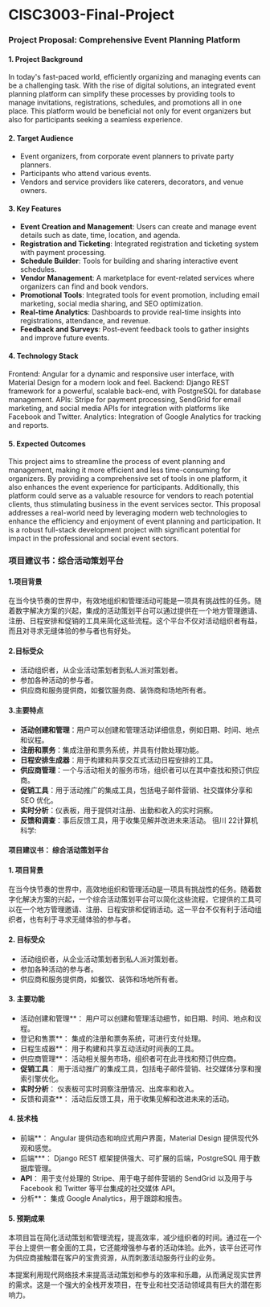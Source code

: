 # CISC3003-Final-Project

### Project Proposal: Comprehensive Event Planning Platform

#### 1. Project Background
In today's fast-paced world, efficiently organizing and managing events can be a challenging task. With the rise of digital solutions, an integrated event planning platform can simplify these processes by providing tools to manage invitations, registrations, schedules, and promotions all in one place. This platform would be beneficial not only for event organizers but also for participants seeking a seamless experience.

#### 2. Target Audience
- Event organizers, from corporate event planners to private party planners.
- Participants who attend various events.
- Vendors and service providers like caterers, decorators, and venue owners.

#### 3. Key Features
- **Event Creation and Management**: Users can create and manage event details such as date, time, location, and agenda.
- **Registration and Ticketing**: Integrated registration and ticketing system with payment processing.
- **Schedule Builder**: Tools for building and sharing interactive event schedules.
- **Vendor Management**: A marketplace for event-related services where organizers can find and book vendors.
- **Promotional Tools**: Integrated tools for event promotion, including email marketing, social media sharing, and SEO optimization.
- **Real-time Analytics**: Dashboards to provide real-time insights into registrations, attendance, and revenue.
- **Feedback and Surveys**: Post-event feedback tools to gather insights and improve future events.

#### 4. Technology Stack
Frontend: Angular for a dynamic and responsive user interface, with Material Design for a modern look and feel.
Backend: Django REST framework for a powerful, scalable back-end, with PostgreSQL for database management.
APIs: Stripe for payment processing, SendGrid for email marketing, and social media APIs for integration with platforms like Facebook and Twitter.
Analytics: Integration of Google Analytics for tracking and reports.
#### 5. Expected Outcomes
This project aims to streamline the process of event planning and management, making it more efficient and less time-consuming for organizers. By providing a comprehensive set of tools in one platform, it also enhances the event experience for participants. Additionally, this platform could serve as a valuable resource for vendors to reach potential clients, thus stimulating business in the event services sector.
This proposal addresses a real-world need by leveraging modern web technologies to enhance the efficiency and enjoyment of event planning and participation. It is a robust full-stack development project with significant potential for impact in the professional and social event sectors.


### 项目建议书：综合活动策划平台

#### 1.项目背景
在当今快节奏的世界中，有效地组织和管理活动可能是一项具有挑战性的任务。随着数字解决方案的兴起，集成的活动策划平台可以通过提供在一个地方管理邀请、注册、日程安排和促销的工具来简化这些流程。这个平台不仅对活动组织者有益，而且对寻求无缝体验的参与者也有好处。

#### 2.目标受众
- 活动组织者，从企业活动策划者到私人派对策划者。
- 参加各种活动的参与者。
- 供应商和服务提供商，如餐饮服务商、装饰商和场地所有者。

#### 3.主要特点
- **活动创建和管理**：用户可以创建和管理活动详细信息，例如日期、时间、地点和议程。
- **注册和票务**：集成注册和票务系统，并具有付款处理功能。
- **日程安排生成器**：用于构建和共享交互式活动日程安排的工具。
- **供应商管理**：一个与活动相关的服务市场，组织者可以在其中查找和预订供应商。
- **促销工具**：用于活动推广的集成工具，包括电子邮件营销、社交媒体分享和 SEO 优化。
- **实时分析**：仪表板，用于提供对注册、出勤和收入的实时洞察。
- **反馈和调查**：事后反馈工具，用于收集见解并改进未来活动。
徂川 22计算机科学:
#### 项目建议书： 综合活动策划平台

#### 1. 项目背景
在当今快节奏的世界中，高效地组织和管理活动是一项具有挑战性的任务。随着数字化解决方案的兴起，一个综合活动策划平台可以简化这些流程，它提供的工具可以在一个地方管理邀请、注册、日程安排和促销活动。这一平台不仅有利于活动组织者，也有利于寻求无缝体验的参与者。

#### 2. 目标受众
- 活动组织者，从企业活动策划者到私人派对策划者。
- 参加各种活动的参与者。
- 供应商和服务提供商，如餐饮、装饰和场地所有者。

#### 3. 主要功能
- 活动创建和管理**： 用户可以创建和管理活动细节，如日期、时间、地点和议程。
- 登记和售票**： 集成的注册和票务系统，可进行支付处理。
- 日程生成器**： 用于构建和共享互动活动时间表的工具。
- 供应商管理**： 活动相关服务市场，组织者可在此寻找和预订供应商。
- **促销工具**： 用于活动推广的集成工具，包括电子邮件营销、社交媒体分享和搜索引擎优化。
- **实时分析**： 仪表板可实时洞察注册情况、出席率和收入。
- 反馈和调查**： 活动后反馈工具，用于收集见解和改进未来的活动。

#### 4. 技术栈
- 前端**： Angular 提供动态和响应式用户界面，Material Design 提供现代外观和感觉。
- 后端***： Django REST 框架提供强大、可扩展的后端，PostgreSQL 用于数据库管理。
- **API**： 用于支付处理的 Stripe、用于电子邮件营销的 SendGrid 以及用于与 Facebook 和 Twitter 等平台集成的社交媒体 API。
- 分析**： 集成 Google Analytics，用于跟踪和报告。

#### 5. 预期成果
本项目旨在简化活动策划和管理流程，提高效率，减少组织者的时间。通过在一个平台上提供一套全面的工具，它还能增强参与者的活动体验。此外，该平台还可作为供应商接触潜在客户的宝贵资源，从而刺激活动服务行业的业务。

本提案利用现代网络技术来提高活动策划和参与的效率和乐趣，从而满足现实世界的需求。这是一个强大的全栈开发项目，在专业和社交活动领域具有巨大的潜在影响力。

